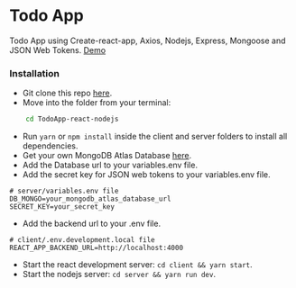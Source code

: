 # Todo App

Todo App using Create-react-app, Axios, Nodejs, Express, Mongoose and JSON Web Tokens. [Demo](https://todoappreactnodejs.netlify.app/)

### Installation

-   Git clone this repo [here](https://github.com/luisccode/TodoApp-react-nodejs).
-   Move into the folder from your terminal:

```sh
    cd TodoApp-react-nodejs
```

-   Run `yarn` or `npm install` inside the client and server folders to install all dependencies.
-   Get your own MongoDB Atlas Database [here](https://www.mongodb.com/cloud/atlas).
-   Add the Database url to your variables.env file.
-   Add the secret key for JSON web tokens to your variables.env file.

```
# server/variables.env file
DB_MONGO=your_mongodb_atlas_database_url
SECRET_KEY=your_secret_key
```

-   Add the backend url to your .env file.

```
# client/.env.development.local file
REACT_APP_BACKEND_URL=http://localhost:4000
```

-   Start the react development server: `cd client && yarn start`.
-   Start the nodejs server: `cd server && yarn run dev`.
